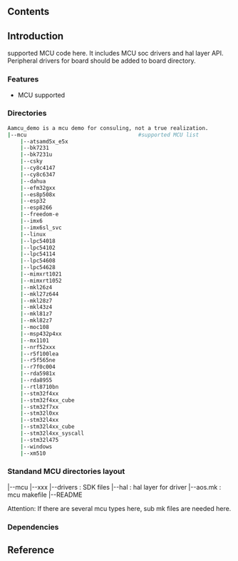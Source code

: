 ## Contents

## Introduction
supported MCU code here. It includes MCU soc drivers and hal layer API.
Peripheral drivers for board should be added to board directory.

### Features
- MCU supported

### Directories

```sh
Aamcu_demo is a mcu demo for consuling, not a true realization.
|--mcu                                   #supported MCU list
    |--atsamd5x_e5x
    |--bk7231
    |--bk7231u
    |--csky
    |--cy8c4147
    |--cy8c6347
    |--dahua
    |--efm32gxx
    |--es8p508x
    |--esp32
    |--esp8266
    |--freedom-e
    |--imx6
    |--imx6sl_svc
    |--linux
    |--lpc54018
    |--lpc54102
    |--lpc54114
    |--lpc54608
    |--lpc54628
    |--mimxrt1021
    |--mimxrt1052
    |--mkl26z4
    |--mkl27z644
    |--mkl28z7
    |--mkl43z4
    |--mkl81z7
    |--mkl82z7
    |--moc108
    |--msp432p4xx
    |--mx1101
    |--nrf52xxx
    |--r5f100lea
    |--r5f565ne
    |--r7f0c004
    |--rda5981x
    |--rda8955
    |--rtl8710bn
    |--stm32f4xx
    |--stm32f4xx_cube
    |--stm32f7xx
    |--stm32l0xx
    |--stm32l4xx
    |--stm32l4xx_cube
    |--stm32l4xx_syscall
    |--stm32l475
    |--windows
    |--xm510
```
### Standand MCU directories layout
|--mcu
    |--xxx
        |--drivers              : SDK files
        |--hal                  : hal layer for driver
        |--aos.mk               : mcu makefile
        |--README

Attention: If there are several mcu types here, sub mk files are needed here.
### Dependencies

## Reference
